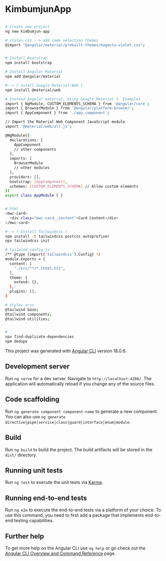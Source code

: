 # KimbumjunApp

```bash

# Create new project
ng new kimbumjun-app

# styles.css --> add same selection themes
@import "@angular/material/prebuilt-themes/magenta-violet.css";


# Install Bootstrap
npm install bootstrap

# Install Angular Material
npm add @angular/material

#--> [ nstall Google Material-Web ]
npm install @material/web

# Instead Angular material, Using Google Material 3  Examples
import { NgModule, CUSTOM_ELEMENTS_SCHEMA } from '@angular/core';
import { BrowserModule } from '@angular/platform-browser';
import { AppComponent } from './app.component';

// Import the Material Web Component JavaScript module
import '@material/web/all.js';

@NgModule({
  declarations: [
    AppComponent
    // other components
  ],
  imports: [
    BrowserModule
    // other modules
  ],
  providers: [],
  bootstrap: [AppComponent],
  schemas: [CUSTOM_ELEMENTS_SCHEMA] // Allow custom elements
})
export class AppModule { }


# html
<mwc-card>
  <div class="mwc-card__content">Card Content</div>
</mwc-card>

#--> ( Install Tailwindcss )
npm install -D tailwindcss postcss autoprefixer
npx tailwindcss init

# tailwind.config.js
/** @type {import('tailwindcss').Config} */
module.exports = {
  content: [
    "./src/**/*.{html,ts}",
  ],
  theme: {
    extend: {},
  },
  plugins: [],
}

# styles.scss
@tailwind base;
@tailwind components;
@tailwind utilities;


#
npx find-duplicate-dependencies
npm dedupe
```

This project was generated with [Angular CLI](https://github.com/angular/angular-cli) version 18.0.6.

## Development server

Run `ng serve` for a dev server. Navigate to `http://localhost:4200/`. The application will automatically reload if you change any of the source files.

## Code scaffolding

Run `ng generate component component-name` to generate a new component. You can also use `ng generate directive|pipe|service|class|guard|interface|enum|module`.

## Build

Run `ng build` to build the project. The build artifacts will be stored in the `dist/` directory.

## Running unit tests

Run `ng test` to execute the unit tests via [Karma](https://karma-runner.github.io).

## Running end-to-end tests

Run `ng e2e` to execute the end-to-end tests via a platform of your choice. To use this command, you need to first add a package that implements end-to-end testing capabilities.

## Further help

To get more help on the Angular CLI use `ng help` or go check out the [Angular CLI Overview and Command Reference](https://angular.dev/tools/cli) page.
